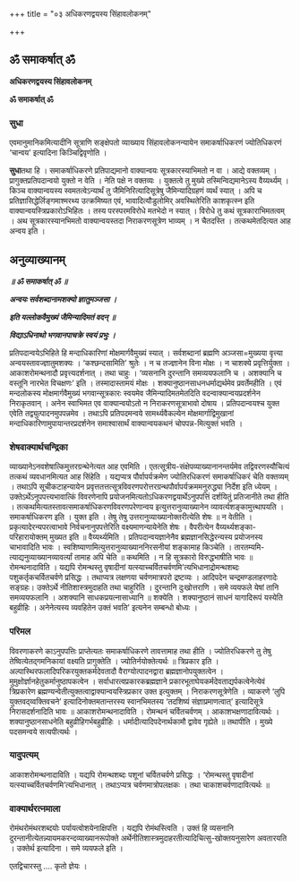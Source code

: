+++
title = "०३ अधिकरणद्वयस्य सिंहावलोकनम्"

+++


## ॐ समाकर्षात् ॐ

**अधिकरणद्वयस्य सिंहावलोकनम्**

**ॐ समाकर्षात् ॐ**

### **सुधा**

एवमानुमानिकमित्यादीनि सूत्राणि सङ्क्षेपतो व्याख्याय सिंहावलोकनन्यायेन समाकर्षाधिकरणं ज्योतिधिकरणं ‘चान्वय’ इत्यादिना किञ्चिद्विवृणोति ।

**सुधा**तथा हि । समाकर्षाधिकरणे प्रतिपाद्यमानो वाक्यान्वयः सूत्रकारस्याभिमतो न वा । आद्ये वक्तव्यम् । प्रागुक्तप्रतिपदान्वयो युक्तो न वेति । नेति पक्षे न वक्तव्यः । युक्तत्वे तु मुख्ये तस्मिन्विद्यमानेऽस्य वैय्यर्थ्यम् । किञ्च वाक्यान्वयस्य स्वमतत्वेऽन्यार्थं तु जैमिनिरित्यादिसूत्रेषु जैमिन्यादिग्रहणं व्यर्थं स्यात् । अपि च प्रतिज्ञासिद्धेर्लिङ्गमाश्मरथ्य उत्क्रमिष्यत एवं, भावादित्यौडुलोमिर् अवस्थितेरिति काशकृत्स्न इति वाक्यान्वयस्त्रिप्रकारोऽभिहितः । तस्य परस्परमविरोधे मतभेदो न स्यात् । विरोधे तु कथं सूत्रकाराभिमतत्वम् । अथ सूत्रकारस्यानभिमतो वाक्यान्वयस्तदा निराकरणसूत्रेण भाव्यम् । न चैतदस्ति । तत्कथमेतदित्यत आह अन्वय इति ।

## **अनुव्याख्यानम्**

***॥ ॐ समाकर्षात् ॐ ॥***

***अन्वयः सर्वशब्दानामशक्यो ज्ञातुमञ्जसा ।***

***इति यल्लोकवैमुख्यं जैमिन्यादिमतं वदन् ॥***

***विद्याऽधिनाथो भगवानपाचक्रे स्वयं प्रभुः ।***

प्रतिपदान्वयेऽभिहिते हि मन्दाधिकारिणां मोक्षमार्गवैमुख्यं स्यात् । सर्वशब्दानां ब्रह्मणि अञ्जसा=मुख्यया वृत्त्या अन्वयस्तावज्ज्ञातुमशक्यः । ‘कश्छन्दसामिति’ श्रुतेः । न च तज्ज्ञानेन विना मोक्षः । न चाशक्ये प्रवृत्तिर्युक्ता । आकाशरोमन्थनादौ प्रवृत्त्यदर्शनात् । तथा चाहुः । ‘व्यसनानि दुरन्तानि समव्ययफलानि च । अशक्यानि च वस्तूनि नारभेत विचक्षणः’ इति । तस्मादास्तामयं मोक्षः । शक्यानुष्ठानसाधनधर्माद्यर्थमेव प्रवर्तेमहीति । एवं मन्दलोकस्य मोक्षमार्गवैमुख्यं भगवान्सूत्रकारः स्वयमेव जैमिन्यादिमतमेतदिति वदन्वाक्यान्वयप्रदर्शनेन निराकृतवान् । अनेन स्वाभिमत एव वाक्यान्वयोऽतो न निराकरणसूत्राभावो दोषाय । प्रतिपदान्वयश्च युक्त एवेति तद्व्युत्पादनमुपपन्नमेव । तथाऽपि प्रतिपदमन्वये सामर्थ्यवैकल्येन मोक्षमार्गाद्विमुखानां मन्दाधिकारिणामुपायान्तरप्रदर्शनेन समाश्वासार्थं वाक्यान्वयकथनं चोपपन्न-मित्युक्तं भवति ।

### **शेषवाक्यार्थचन्द्रिका**

व्याख्यानेऽनवशेषात्किमुत्तरग्रन्थेनेत्यत आह एवमिति । एतत्सूत्रीय-संक्षेपव्याख्यानानन्तर्यमेव तद्विवरणस्यौचित्यं तत्कथं व्यवधानमित्यत आह सिंहेति । यद्यप्यत्र पौर्वापर्यक्रमेण ज्योतिरधिकरणं समाकर्षाधिकरं चेति वक्तव्यम् । तथाऽपि सूचीकटाहन्यायेन प्रवृत्ततत्तत्सूत्रविवरणपरोत्तरग्रन्थपौर्वापर्यक्रममनुरुद्ध्या निर्देश इति ध्येयम् । उक्तेऽर्थेऽनुपपत्त्यभावात्किं विवरणेनापि प्रयोजनमित्यतोऽधिकरणद्वयार्थेऽनुपपत्तिं दर्शयितुं प्रतिजानीते तथा हीति । तत्कथमित्यतस्तावत्समाकर्षाधिकरणविवरणपरेणान्वय इत्युत्तरानुव्याख्यानेन व्यावर्त्यशङ्कामुत्त्थापयति । समाकर्षाधिकरण इति । युक्त इति । तेषु तेषु उत्तरानुव्याख्यानोक्तरीत्येति शेषः ॥ न वेतीति । प्रकृत्यादेरन्यपरत्वाभावे निर्वचनानुपपत्तेरिति वक्ष्यमाणन्यायेनेति शेषः । वैपरीत्येन वैय्यर्थ्यशङ्का-परिहारायोक्तम् मुख्यत इति ॥ वैय्यर्थ्यमिति । प्रतिपदान्वयज्ञानेनैव ब्रह्मज्ञानसिद्धेरन्यस्य प्रयोजनस्य चाभावादिति भावः । स्वशिष्याणामित्युत्तरानुव्याख्याननिरसनीयां शङ्कामाह किञ्चेति । तारतम्यमि-त्याद्यनुव्याख्यानव्यावर्त्यां तामाह अपि चेति ॥ कथमिति । न हि सूत्रकारो विरुद्धभाषीति भावः ॥ रोमन्थनादाविति । यद्यपि रोमन्थस्तु वृषादीनां यत्स्याच्चर्वितचर्वणमि’त्यभिधानाद्रोमन्थशब्दः पशुकर्तृकचर्वितचर्वणे प्रसिद्धः । तथाप्यत्र लक्षणया चर्वणमात्रपरो द्रष्टव्यः । आदिपदेन चन्द्रमण्डलाहरणादेः सङ्ग्रहः। उक्तेऽर्थे नीतिशास्त्रमुदाहति तथा चाहुरिति । दुरन्तानि दुःखोत्तराणि । समे व्ययफले येषां तानि समव्ययफलानि । अशक्यानि साधकप्रयत्नासाध्यानि ॥ शक्येति । शक्यानुष्ठानं साधनं यागादिरूपं यस्येति बहुव्रीहिः । अनेनेत्यस्य व्यवहितेन उक्तं भवति’ इत्यनेन सम्बन्धो बोध्यः ।

### **परिमल**

विवरणाकरणे काऽनुपपत्तिः प्राप्तेत्यतः समाकर्षाधिकरणे तावत्तामाह तथा हीति । ज्योतिरधिकरणे तु तेषु तेष्वित्येतद्गमनिकायां वक्ष्यति प्रागुक्तेति । ज्योतिर्नयोक्तेत्यर्थः ॥ त्रिप्रकार इति । अल्पास्थिरफलादिपरिकरयुक्तकर्मदेवतादौ वैराग्योत्पादनद्वारा ब्रह्मज्ञानोपयुक्तत्वेन । मुमुक्षोर्ज्ञानहेतुकर्मानुष्ठापकत्वेन । सर्वाधारत्वप्रकारकब्रह्मज्ञाने प्रकारभूताघेयकर्मदेवताद्यर्पकत्वेनेत्येवं त्रिप्रकारेण ब्रह्मण्यन्वेतीत्युक्तत्वाद्वाक्यान्वयस्त्रिप्रकार उक्त इत्युक्तम् । निराकरणसूत्रेणेति । व्याकरणे ‘लुपि युक्तवद्य्वक्तिवचने’ इत्यादिनोक्तमतान्तरस्य स्वानभिमतस्य ‘तदशिष्यं संज्ञाप्रमाणत्वात्’ इत्यादिसूत्रे निरासदर्शनादिति भावः ॥ आकाशरोमन्थनादाविति । रोमन्थनं चर्वितचर्वणम् । आकाशभक्षणादावित्यर्थः । शक्यानुष्ठानसाधनेति बहुव्रीहिगर्भबहुव्रीहिः । धर्मादीत्यादिपदेनार्थकामौ द्वावेव गृह्येते ॥ तथापीति । मुख्ये पदसमन्वये सत्यपीत्यर्थः ।

### **यादुपत्यम्**

आकाशरोमन्थनादाविति । यद्यपि रोमन्थशब्दः पशूनां चर्वितचर्वणे प्रसिद्धः । ‘रोमन्थस्तु वृषादीनां यत्स्याच्चर्वितचर्वणमि’त्यभिधानात् । तथाऽप्यत्र चर्वणमात्रोपलक्षकः । तथा चाकाशचर्वणादावित्यर्थः ॥

### **वाक्यार्थरत्नमाला**

रोमंथरोमंथरशब्दयोः पर्यायत्वोशयेनाक्षिपत्ति । यद्यपि रोमंथस्त्विति । उक्तं हि व्यसनानि दुरन्तानीत्येतन्न्यायमकरन्दव्याख्यानरूपोक्ते अर्थेनीतिशास्त्रमुदाहरतीत्यादिचित्सु-खोक्तयनुसारेण अवतारयति । उक्तेर्थ इत्यादिना । समे व्ययफले इति ।

एतद्विचारस्तु .... कृतो ज्ञेयः ।





